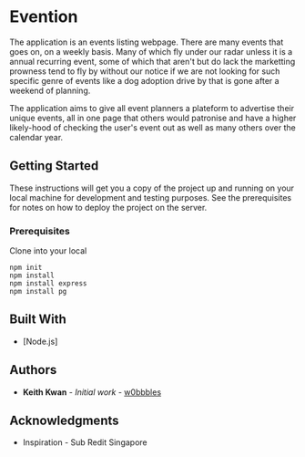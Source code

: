 # Evention
The application is an events listing webpage. There are many events that goes on, on a  weekly basis. Many of which fly under our radar unless it is a annual recurring event, some of which that aren't but do lack the marketting prowness tend to fly by without our notice if we are not looking for such specific genre of events like a dog adoption drive by that is gone after a weekend of planning.

The application aims to give all event planners a plateform to advertise their unique events, all in one page that others would patronise and have a higher likely-hood of checking the user's event out as well as many others over the calendar year.

## Getting Started
These instructions will get you a copy of the project up and running on your local machine for development and testing purposes. See the prerequisites for notes on how to deploy the project on the server.

### Prerequisites
Clone into your local
```
npm init
npm install
npm install express
npm install pg
```
## Built With
* [Node.js]
## Authors
* **Keith Kwan** - *Initial work* - [w0bbbles](https://github.com/w0bbbles/project22)
## Acknowledgments
* Inspiration - Sub Redit Singapore
